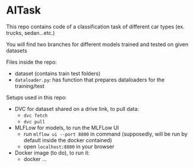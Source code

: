 # AITask
This repo contains code of a classification task of different car types (ex. trucks, sedan...etc.)

You will find two branches for different models trained and tested on given datasets

Files inside the repo:
* dataset (contains train test folders)
* ```dataloader.py```: has function that prepares dataloaders for the training/test


Setups used in this repo:
* DVC for dataset shared on a drive link, to pull data:
  * ```dvc fetch```
  * ```dvc pull```
* MLFLow for models, to run the MLFLow UI
  * run ```mlflow ui --port 8800``` in command (supposedly, will be run by default inside the docker contained)
  * open ```localhost:8800``` in your browser
* Docker image (to do), to run it:
  * docker ...